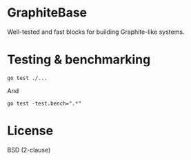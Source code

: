 GraphiteBase
============

Well-tested and fast blocks for building Graphite-like systems.

# Testing & benchmarking

    go test ./...

And

    go test -test.bench=".*"

# License

BSD (2-clause)
